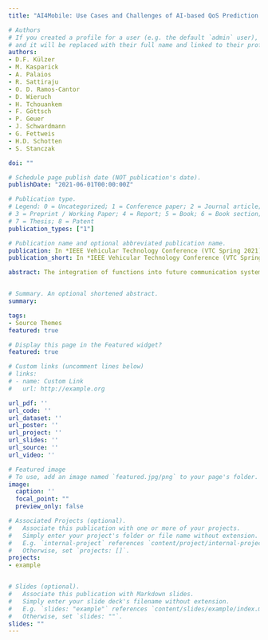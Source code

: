 ```yaml
---
title: "AI4Mobile: Use Cases and Challenges of AI-based QoS Prediction for High-Mobility Scenarios"

# Authors
# If you created a profile for a user (e.g. the default `admin` user), write the username (folder name) here 
# and it will be replaced with their full name and linked to their profile.
authors:
- D.F. Külzer
- M. Kasparick 
- A. Palaios
- R. Sattiraju 
- O. D. Ramos-Cantor
- D. Wieruch 
- H. Tchouankem
- F. Göttsch 
- P. Geuer 
- J. Schwardmann 
- G. Fettweis
- H.D. Schotten
- S. Stanczak

doi: ""

# Schedule page publish date (NOT publication's date).
publishDate: "2021-06-01T00:00:00Z"

# Publication type.
# Legend: 0 = Uncategorized; 1 = Conference paper; 2 = Journal article;
# 3 = Preprint / Working Paper; 4 = Report; 5 = Book; 6 = Book section;
# 7 = Thesis; 8 = Patent
publication_types: ["1"]

# Publication name and optional abbreviated publication name.
publication: In *IEEE Vehicular Technology Conference (VTC Spring 2021), Helsinki, Finland*
publication_short: In *IEEE Vehicular Technology Conference (VTC Spring 2021)*

abstract: The integration of functions into future communication systems that predict crucial Quality of Service (QoS) parameters is expected to enable many new or enhanced use cases, for example, in vehicular networks and Industry 4.0. Especially with high user mobility, QoS prediction is required in an End-to-End (E2E) fashion to guarantee uninterrupted connectivity and provisioning of real-time applications. In this paper, we present a concise list of mobility use cases, both from automotive and industrial production domains, that benefit from Artificial Intelligence-based QoS prediction. These applications are investigated in the publicly-funded research project AI4Mobile by a representative consortium of industry and academia. Based on a literature review, we identify the main challenges in realizing predictive QoS at high mobility, and we propose research directions to enable the envisioned E2E solutions.


# Summary. An optional shortened abstract.
summary: 

tags:
- Source Themes
featured: true

# Display this page in the Featured widget?
featured: true

# Custom links (uncomment lines below)
# links:
# - name: Custom Link
#   url: http://example.org

url_pdf: ''
url_code: ''
url_dataset: ''
url_poster: ''
url_project: ''
url_slides: ''
url_source: ''
url_video: ''

# Featured image
# To use, add an image named `featured.jpg/png` to your page's folder. 
image:
  caption: ''
  focal_point: ""
  preview_only: false

# Associated Projects (optional).
#   Associate this publication with one or more of your projects.
#   Simply enter your project's folder or file name without extension.
#   E.g. `internal-project` references `content/project/internal-project/index.md`.
#   Otherwise, set `projects: []`.
projects:
- example


# Slides (optional).
#   Associate this publication with Markdown slides.
#   Simply enter your slide deck's filename without extension.
#   E.g. `slides: "example"` references `content/slides/example/index.md`.
#   Otherwise, set `slides: ""`.
slides: ""
---
```


